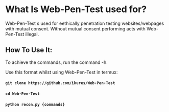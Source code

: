 # What Is Web-Pen-Test used for?
Web-Pen-Test s used for eethically penetration testing websites/webpages with mutual consent. Without mutual consent performing acts with Web-Pen-Test illegal.

## How To Use It:
To achieve the commands, run the command -h.

Use this format whilst using Web-Pen-Test in termux:

#### ```git clone https://github.com/ikures/Web-Pen-Test```
#### ```cd Web-Pen-Test```
#### ```python recon.py {commands}```

                    
